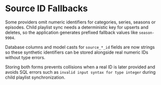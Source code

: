 # Source ID Fallbacks

Some providers omit numeric identifiers for categories, series, seasons or episodes. Child playlist sync needs a deterministic key for upserts and deletes, so the application generates prefixed fallback values like `season-9904`.

Database columns and model casts for `source_*_id` fields are now strings so these synthetic identifiers can be stored alongside real numeric IDs without type errors.

Storing both forms prevents collisions when a real ID is later provided and avoids SQL errors such as `invalid input syntax for type integer` during child playlist synchronization.
